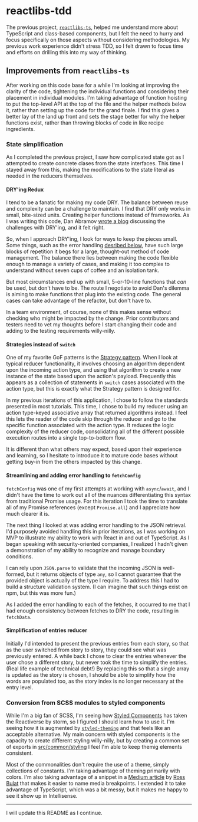 # reactlibs-tdd

The previous project, [`reactlibs-ts`](https://github.com/landisdesign/reactlibs-ts),
helped me understand more about TypeScript and class-based components, but I
felt the need to hurry and focus specifically on those aspects without
considering methodologies. My previous work experience didn't stress TDD, so I
felt drawn to focus time and efforts on drilling this into my way of thinking.

## Improvements from `reactlibs-ts`

After working on this code base for a while I'm looking at improving the clarity
of the code, tightening the individual functions and considering their placement
in individual modules. I'm taking advantage of function hoisting to put the
top-level API at the top of the file and the helper methods below it, rather
than setting up the code for the grand finale. I find this gives a better lay of
the land up front and sets the stage better for why the helper functions exist,
rather than throwing blocks of code in like recipe ingredients.

### State simplification

As I completed the previous project, I saw how complicated state got as I
attempted to create concrete clases from the state interfaces. This time I
stayed away from this, making the modifications to the state literal as needed
in the reducers themselves.

#### DRY'ing Redux

I tend to be a fanatic for making my code DRY. The balance between reuse and
complexity can be a challenge to maintain. I find that DRY only works in small,
bite-sized units. Creating helper functions instead of frameworks. As I was
writing this code, Dan Abramov
[wrote a blog](https://overreacted.io/goodbye-clean-code/) discussing the
challenges with DRY'ing, and it felt right.

So, when I approach DRY'ing, I look for ways to keep the pieces small. Some
things, such as the error handling
[desribed below](#streamlining-and-adding-error-handling-to-fetchConfig), have
such large blocks of repetition it begs for a large, thought-out method of code
management. The balance there lies between making the code flexible enough to
manage a variety of cases, and making it too complex to understand without seven
cups of coffee and an isolation tank.

But most circumstances end up with small, 5-or-10-line functions that _can_ be
used, but don't have to be. The route I negotiate to avoid Dan's dilemma is
aiming to make functions that plug into the existing code. The general cases can
take advantage of the refactor, but don't have to.

In a team environment, of course, none of this makes sense without checking who
might be impacted by the change. Prior contributors and testers need to vet my
thoughts before I start changing their code and adding to the testing
requirements willy-nilly.

#### Strategies instead of `switch`

One of my favorite GoF patterns is the
[Strategy pattern](https://en.wikipedia.org/wiki/Strategy_pattern). When I look
at typical reducer functionality, it involves choosing an algorithm
dependent upon the incoming action type, and using that algorithm to create a
new instance of the state based upon the action's payload. Frequently this
appears as a collection of statements in `switch` cases associated with the
action type, but this is exactly what the Strategy pattern is designed for.

In my previous iterations of this application, I chose to follow the standards
presented in most tutorials. This time, I chose to build my reducer using an
action type-keyed associative array that returned algorithms instead. I feel
this lets the reader of the code skip through the reducer and go to the specific
function associated with the action type. It reduces the logic complexity of the
reducer code, consolidating all of the different possible execution routes into
a single top-to-bottom flow.

It is different than what others may expect, based upon their experience and
learning, so I hesitate to introduce it to mature code bases without getting
buy-in from the others impacted by this change.

#### Streamlining and adding error handling to `fetchConfig`

`fetchConfig` was one of my first attempts at working with `async`/`await`, and
I didn't have the time to work out all of the nuances differentiating this
syntax from traditional Promise usage. For this iteration I took the time to
translate all of my Promise references (except `Promise.all`) and I appreciate
how much clearer it is.

The next thing I looked at was adding error handling to the JSON retrieval. I'd
purposely avoided handling this in prior iterations, as I was working on MVP to
illustrate my ability to work with React in and out of TypeScript. As I began
speaking with security-oriented companies, I realized I hadn't given a
demonstration of my ability to recognize and manage boundary conditions.

I can rely upon `JSON.parse` to validate that the incoming JSON is well-formed,
but it returns objects of type `any`, so I cannot guarantee that the provided
object is actually of the type I require. To address this I had to build a
structure validation system. (I can imagine that such things exist on npm, but
this was more fun.)

As I added the error handling to each of the fetches, it occurred to me that I
had enough consistency between fetches to DRY the code, resulting in `fetchData`.

#### Simplification of entries reducer

Initially I'd intended to present the previous entries from each story, so that
as the user switched from story to story, they could see what was previously
entered. A while back I chose to clear the entries whenever the user chose a
different story, but never took the time to simplify the entries. (Real life
example of technical debt!) By replacing this  so that a single array is updated
as the story is chosen, I should be able to simplify how the words are populated
too, as the story index is no longer necessary at the entry level.

### Conversion from SCSS modules to styled components

While I'm a big fan of SCSS, I'm seeing how
[Styled Components](https://styled-components.com/) has taken the Reactiverse by
storm, so I figured I should learn how to use it. I'm seeing how it is augmented
by [`styled-theming`](https://github.com/styled-components/styled-theming) and
that feels like an acceptable alternative. My main concern with styled
components is the capacity to create different styling willy-nilly, but by
creating a common set of exports in [src/common/styling](https://github.com/landisdesign/reactlibs-tdd/blob/master/src/common/styling.ts)
I feel I'm able to keep themig elements consistent.

Most of the commonalities don't require the use of a theme, simply collections
of constants. I'm taking advantage of theming primarily with colors. I'm also
taking advantage of a snippet in a [Medium article](https://medium.com/@rossbulat/creating-themes-in-react-with-styled-components-6fce744b4e54#29cb)
by [Ross Bulat](https://twitter.com/rossbulat) that makes it easier to name
media breakpoints. I extended it to take advantage of TypeScript, which was a
bit messy, but it makes me happy to see it show up in Intellisense.

---

I will update this README as I continue.
